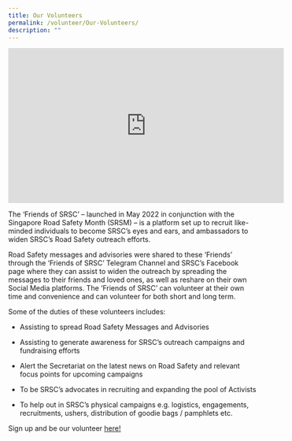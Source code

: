 ```yaml
---
title: Our Volunteers
permalink: /volunteer/Our-Volunteers/
description: ""
---
```


<iframe width="560" height="315" src="https://www.youtube.com/embed/PvpSwgHgZnM" title="YouTube video player" frameborder="0" allow="accelerometer; autoplay; clipboard-write; encrypted-media; gyroscope; picture-in-picture; web-share" allowfullscreen></iframe>

The ‘Friends of SRSC’ – launched in May 2022 in conjunction with the Singapore Road Safety Month (SRSM) – is a platform set up to recruit like-minded individuals to become SRSC’s eyes and ears, and ambassadors to widen SRSC’s Road Safety outreach efforts.

Road Safety messages and advisories were shared to these ‘Friends’ through the ‘Friends of SRSC’ Telegram Channel and SRSC’s Facebook page where they can assist to widen the outreach by spreading the messages to their friends and loved ones, as well as reshare on their own Social Media platforms. The ‘Friends of SRSC’ can volunteer at their own time and convenience and can volunteer for both short and long term.

Some of the duties of these volunteers includes:

*   Assisting to spread Road Safety Messages and Advisories
*   Assisting to generate awareness for SRSC’s outreach campaigns and fundraising efforts
*   Alert the Secretariat on the latest news on Road Safety and relevant focus points for upcoming campaigns
*   To be SRSC’s advocates in recruiting and expanding the pool of Activists

*   To help out in SRSC’s physical campaigns e.g. logistics, engagements, recruitments, ushers, distribution of goodie bags / pamphlets etc.

Sign up and be our volunteer 
 [ here!](https://www.giving.sg/volunteer-event?event_activity_id=85090480)
